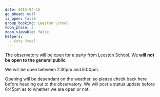 ```yaml
---
date: 2015-04-15
go_ahead: null
is_open: false
group_booking: Leeston School
moon_phase: 2
moon_viewable: false
helpers:
  - Gary Steel
---
```

The observatory will be open for a party from Leeston School.  We **will not
be open to the general public**.

We will be open between 7:30pm and 9:00pm.

Opening will be dependant on the weather, so please check back here before
heading out to the observatory. We will post a status update before 6:45pm
as to whether we are open or not.
